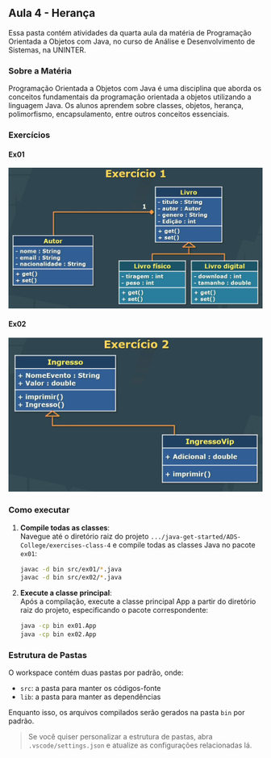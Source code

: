 ## Aula 4 - Herança

Essa pasta contém atividades da quarta aula da matéria de Programação Orientada a Objetos com Java, no curso de Análise e Desenvolvimento de Sistemas, na UNINTER.

### Sobre a Matéria

Programação Orientada a Objetos com Java é uma disciplina que aborda os conceitos fundamentais da programação orientada a objetos utilizando a linguagem Java. Os alunos aprendem sobre classes, objetos, herança, polimorfismo, encapsulamento, entre outros conceitos essenciais.

### Exercícios

#### Ex01

![Exercise 1](assets/img/class04-ex01.png)

#### Ex02

![Exercise 2](assets/img/class04-ex02.png)

### Como executar

1. **Compile todas as classes**:<br>
   Navegue até o diretório raiz do projeto `.../java-get-started/ADS-College/exercises-class-4` e compile todas as classes Java no pacote `ex01`:

   ```sh
   javac -d bin src/ex01/*.java
   javac -d bin src/ex02/*.java
   ```

2. **Execute a classe principal**:<br>
    Após a compilação, execute a classe principal App a partir do diretório raiz do projeto, especificando o pacote correspondente:

    ```sh
    java -cp bin ex01.App
    java -cp bin ex02.App
    ```   

### Estrutura de Pastas

O workspace contém duas pastas por padrão, onde:

- `src`: a pasta para manter os códigos-fonte
- `lib`: a pasta para manter as dependências

Enquanto isso, os arquivos compilados serão gerados na pasta `bin` por padrão.

> Se você quiser personalizar a estrutura de pastas, abra `.vscode/settings.json` e atualize as configurações relacionadas lá.
